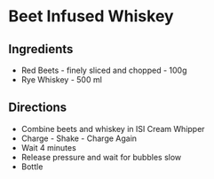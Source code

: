 # Beet Infused Whiskey

## Ingredients

 * Red Beets - finely sliced and chopped - 100g
 * Rye Whiskey - 500 ml

## Directions

 * Combine beets and whiskey in ISI Cream Whipper
 * Charge - Shake - Charge Again
 * Wait 4 minutes
 * Release pressure and wait for bubbles slow
 * Bottle
